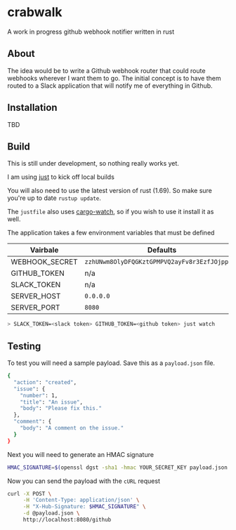 # crabwalk

A work in progress github webhook notifier written in rust

## About

The idea would be to write a Github webhook router that could route webhooks
wherever I want them to go.  The initial concept is to have them routed to a
Slack application that will notify me of everything in Github.

## Installation

TBD

## Build

This is still under development, so nothing really works yet.

I am using [just](https://github.com/casey/just) to kick off local builds

You will also need to use the latest version of rust (1.69).  So make sure you're
up to date `rustup update`.

The `justfile` also uses [cargo-watch](https://crates.io/crates/cargo-watch), so
if you wish to use it install it as well.

The application takes a few environment variables that must be defined

| Vairbale       | Defaults    |
| -------------- | ----------- |
| WEBHOOK_SECRET | `zzhUNwm8OlyDFQGKztGPMPVQ2ayFv8r3EzfJOjpp2yA` |
| GITHUB_TOKEN   | n/a         |
| SLACK_TOKEN    | n/a         |
| SERVER_HOST    | `0.0.0.0`   |
| SERVER_PORT    | `8080`      |

```bash
> SLACK_TOKEN=<slack token> GITHUB_TOKEN=<github token> just watch
```

## Testing

To test you will need a sample payload.  Save this as a `payload.json` file.

```bash
{
  "action": "created",
  "issue": {
    "number": 1,
    "title": "An issue",
    "body": "Please fix this."
  },
  "comment": {
    "body": "A comment on the issue."
  }
}
```

Next you will need to generate an HMAC signature

```bash
HMAC_SIGNATURE=$(openssl dgst -sha1 -hmac YOUR_SECRET_KEY payload.json | awk '{print "sha1="$2}')
```

Now you can send the payload with the `cURL` request

```bash
curl -X POST \
     -H 'Content-Type: application/json' \
     -H "X-Hub-Signature: $HMAC_SIGNATURE" \
     -d @payload.json \
     http://localhost:8080/github
```
